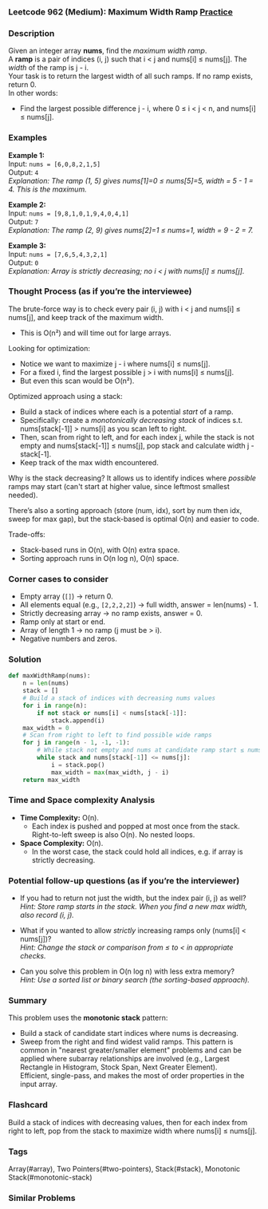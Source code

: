 ### Leetcode 962 (Medium): Maximum Width Ramp [Practice](https://leetcode.com/problems/maximum-width-ramp)

### Description  
Given an integer array **nums**, find the *maximum width ramp*.  
A **ramp** is a pair of indices (i, j) such that i < j and nums[i] ≤ nums[j]. The *width* of the ramp is j - i.  
Your task is to return the largest width of all such ramps. If no ramp exists, return 0.  
In other words:  
- Find the largest possible difference j - i, where 0 ≤ i < j < n, and nums[i] ≤ nums[j].


### Examples  

**Example 1:**  
Input: `nums = [6,0,8,2,1,5]`  
Output: `4`  
*Explanation: The ramp (1, 5) gives nums[1]=0 ≤ nums[5]=5, width = 5 - 1 = 4. This is the maximum.*

**Example 2:**  
Input: `nums = [9,8,1,0,1,9,4,0,4,1]`  
Output: `7`  
*Explanation: The ramp (2, 9) gives nums[2]=1 ≤ nums=1, width = 9 - 2 = 7.*

**Example 3:**  
Input: `nums = [7,6,5,4,3,2,1]`  
Output: `0`  
*Explanation: Array is strictly decreasing; no i < j with nums[i] ≤ nums[j].*


### Thought Process (as if you’re the interviewee)  

The brute-force way is to check every pair (i, j) with i < j and nums[i] ≤ nums[j], and keep track of the maximum width.  
- This is O(n²) and will time out for large arrays.

Looking for optimization:
- Notice we want to maximize j - i where nums[i] ≤ nums[j].  
- For a fixed i, find the largest possible j > i with nums[i] ≤ nums[j].  
- But even this scan would be O(n²).

Optimized approach using a stack:
- Build a stack of indices where each is a potential *start* of a ramp.
- Specifically: create a *monotonically decreasing stack* of indices s.t. nums[stack[-1]] > nums[i] as you scan left to right.
- Then, scan from right to left, and for each index j, while the stack is not empty and nums[stack[-1]] ≤ nums[j], pop stack and calculate width j - stack[-1].  
- Keep track of the max width encountered.

Why is the stack decreasing? It allows us to identify indices where *possible* ramps may start (can't start at higher value, since leftmost smallest needed).

There’s also a sorting approach (store (num, idx), sort by num then idx, sweep for max gap), but the stack-based is optimal O(n) and easier to code.

Trade-offs:
- Stack-based runs in O(n), with O(n) extra space.
- Sorting approach runs in O(n log n), O(n) space.


### Corner cases to consider  
- Empty array (`[]`) → return 0.
- All elements equal (e.g., `[2,2,2,2]`) → full width, answer = len(nums) - 1.
- Strictly decreasing array → no ramp exists, answer = 0.
- Ramp only at start or end.
- Array of length 1 → no ramp (j must be > i).
- Negative numbers and zeros.


### Solution

```python
def maxWidthRamp(nums):
    n = len(nums)
    stack = []
    # Build a stack of indices with decreasing nums values
    for i in range(n):
        if not stack or nums[i] < nums[stack[-1]]:
            stack.append(i)
    max_width = 0
    # Scan from right to left to find possible wide ramps
    for j in range(n - 1, -1, -1):
        # While stack not empty and nums at candidate ramp start ≤ nums[j]
        while stack and nums[stack[-1]] <= nums[j]:
            i = stack.pop()
            max_width = max(max_width, j - i)
    return max_width
```


### Time and Space complexity Analysis  

- **Time Complexity:** O(n).  
  * Each index is pushed and popped at most once from the stack. Right-to-left sweep is also O(n). No nested loops.
- **Space Complexity:** O(n).  
  * In the worst case, the stack could hold all indices, e.g. if array is strictly decreasing.


### Potential follow-up questions (as if you’re the interviewer)  

- If you had to return not just the width, but the index pair (i, j) as well?  
  *Hint: Store ramp starts in the stack. When you find a new max width, also record (i, j).*

- What if you wanted to allow *strictly* increasing ramps only (nums[i] < nums[j])?  
  *Hint: Change the stack or comparison from ≤ to < in appropriate checks.*

- Can you solve this problem in O(n log n) with less extra memory?  
  *Hint: Use a sorted list or binary search (the sorting-based approach).*


### Summary
This problem uses the **monotonic stack** pattern:  
- Build a stack of candidate start indices where nums is decreasing.
- Sweep from the right and find widest valid ramps.
This pattern is common in "nearest greater/smaller element" problems and can be applied where subarray relationships are involved (e.g., Largest Rectangle in Histogram, Stock Span, Next Greater Element).  
Efficient, single-pass, and makes the most of order properties in the input array.


### Flashcard
Build a stack of indices with decreasing values, then for each index from right to left, pop from the stack to maximize width where nums[i] ≤ nums[j].

### Tags
Array(#array), Two Pointers(#two-pointers), Stack(#stack), Monotonic Stack(#monotonic-stack)

### Similar Problems
